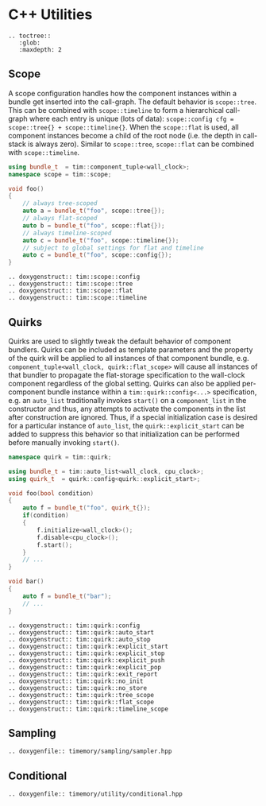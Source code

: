 # C++ Utilities

```eval_rst
.. toctree::
   :glob:
   :maxdepth: 2
```

## Scope

A scope configuration handles how the component instances within a bundle
get inserted into the call-graph. The default behavior is `scope::tree`.
This can be combined with `scope::timeline` to form a hierarchical call-graph
where each entry is unique (lots of data): `scope::config cfg = scope::tree{} + scope::timeline{}`.
When the `scope::flat` is used, all component instances become a child
of the root node (i.e. the depth in call-stack is always zero). Similar
to `scope::tree`, `scope::flat` can be combined with `scope::timeline`.


```cpp
using bundle_t  = tim::component_tuple<wall_clock>;
namespace scope = tim::scope;

void foo()
{
    // always tree-scoped
    auto a = bundle_t("foo", scope::tree{});
    // always flat-scoped
    auto b = bundle_t("foo", scope::flat{});
    // always timeline-scoped
    auto c = bundle_t("foo", scope::timeline{});
    // subject to global settings for flat and timeline
    auto c = bundle_t("foo", scope::config{});
}
```

```eval_rst
.. doxygenstruct:: tim::scope::config
.. doxygenstruct:: tim::scope::tree
.. doxygenstruct:: tim::scope::flat
.. doxygenstruct:: tim::scope::timeline
```

## Quirks

Quirks are used to slightly tweak the default behavior of component bundlers.
Quirks can be included as template parameters and the property of the quirk will
be applied to all instances of that component bundle,
e.g. `component_tuple<wall_clock, quirk::flat_scope>` will cause all instances
of that bundler to propagate the flat-storage specification to the wall-clock
component regardless of the global setting. Quirks can also be applied
per-component bundle instance within a `tim::quirk::config<...>` specification, e.g.
an `auto_list` traditionally invokes `start()` on a `component_list` in the constructor
and thus, any attempts to activate the components in the list after construction are
ignored. Thus, if a special initialization case is desired for a particular instance
of `auto_list`, the `quirk::explicit_start` can be added to suppress this behavior so
that initialization can be performed before manually invoking `start()`.

```cpp
namespace quirk = tim::quirk;

using bundle_t = tim::auto_list<wall_clock, cpu_clock>;
using quirk_t  = quirk::config<quirk::explicit_start>;

void foo(bool condition)
{
    auto f = bundle_t("foo", quirk_t{});
    if(condition)
    {
        f.initialize<wall_clock>();
        f.disable<cpu_clock>();
        f.start();
    }
    // ...
}

void bar()
{
    auto f = bundle_t("bar");
    // ...
}
```

```eval_rst
.. doxygenstruct:: tim::quirk::config
.. doxygenstruct:: tim::quirk::auto_start
.. doxygenstruct:: tim::quirk::auto_stop
.. doxygenstruct:: tim::quirk::explicit_start
.. doxygenstruct:: tim::quirk::explicit_stop
.. doxygenstruct:: tim::quirk::explicit_push
.. doxygenstruct:: tim::quirk::explicit_pop
.. doxygenstruct:: tim::quirk::exit_report
.. doxygenstruct:: tim::quirk::no_init
.. doxygenstruct:: tim::quirk::no_store
.. doxygenstruct:: tim::quirk::tree_scope
.. doxygenstruct:: tim::quirk::flat_scope
.. doxygenstruct:: tim::quirk::timeline_scope
```

## Sampling

```eval_rst
.. doxygenfile:: timemory/sampling/sampler.hpp
```

## Conditional

```eval_rst
.. doxygenfile:: timemory/utility/conditional.hpp
```
